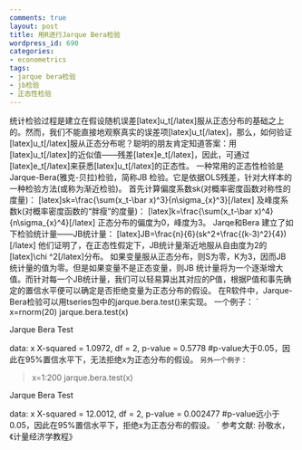 ```yaml
---
comments: true
layout: post
title: 用R进行Jarque Bera检验
wordpress_id: 690
categories:
- econometrics
tags:
- jarque bera检验
- jb检验
- 正态性检验
---
```


统计检验过程是建立在假设随机误差[latex]u_t[/latex]服从正态分布的基础之上的。然而，我们不能直接地观察真实的误差项[latex]u_t[/latex]，那么，如何验证[latex]u_t[/latex]服从正态分布呢？聪明的朋友肯定知道答案：用[latex]u_t[/latex]的近似值——残差[latex]e_t[/latex]，因此，可通过[latex]e_t[/latex]来获悉[latex]u_t[/latex]的正态性。
一种常用的正态性检验是Jarque-Bera(雅克-贝拉)检验，简称JB 检验。它是依据OLS残差，针对大样本的一种检验方法(或称为渐近检验)。
首先计算偏度系数sk(对概率密度函数对称性的度量)：
[latex]sk=\frac{\sum(x_t-\bar x)^3}{n\sigma_{x}^3}[/latex]
及峰度系数k(对概率密度函数的“胖瘦”的度量)：
[latex]k=\frac{\sum(x_t-\bar x)^4}{n\sigma_{x}^4}[/latex]
正态分布的偏度为0，峰度为3。
Jarqe和Bera 建立了如下检验统计量——JB统计量：
[latex]JB=\frac{n}{6}(sk^2+\frac{(k-3)^2}{4})[/latex]
他们证明了，在正态性假定下，JB统计量渐近地服从自由度为2的[latex]\chi ^2[/latex]分布。
如果变量服从正态分布，则S为零，K为3，因而JB 统计量的值为零。但是如果变量不是正态变量，则JB 统计量将为一个逐渐增大值。而针对每一个JB统计量，我们可以轻易算出其对应的P值，根据P值和事先确定的置信水平便可以确定是否拒绝变量为正态分布的假设。
在R软件中，Jarque-Bera检验可以用tseries包中的jarque.bera.test()来实现。
一个例子：
`
x=rnorm(20)
 jarque.bera.test(x)

Jarque Bera Test

data:  x
X-squared = 1.0972, df = 2, p-value = 0.5778
#p-value大于0.05，因此在95%置信水平下，无法拒绝x为正态分布的假设。
`
另外一个例子：
`
>x=1:200
>jarque.bera.test(x)

Jarque Bera Test

data:  x
X-squared = 12.0012, df = 2, p-value = 0.002477
#p-value远小于0.05，因此在95%置信水平下，拒绝x为正态分布的假设。
`
参考文献:
孙敬水，《计量经济学教程》
